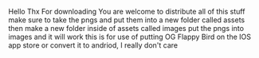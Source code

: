 Hello
Thx For downloading
You are welcome to distribute all of this stuff
make sure to take the pngs and put them into a new folder called assets
then make a new folder inside of assets called images
put the pngs into images and it will work
this is for use of putting OG Flappy Bird on the IOS app store
or convert it to andriod, I really don't care
